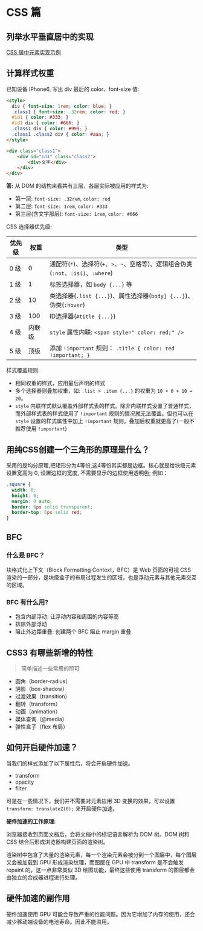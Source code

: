 # CSS 篇

## 列举水平垂直居中的实现

[CSS 居中元素实现示例](../develop/css/README.md#layout-%e5%b1%85%e4%b8%ad%e5%85%83%e7%b4%a0)

## 计算样式权重

已知设备 IPhone6, 写出 div 最后的 color、font-size 值:

``` html
<style>
  div { font-size: 1rem; color: blue; }
  .class1 { font-size: .32rem; color: red; }
  #id1 { color: #333; }
  #id1 div { color: #666; }
  .class1 div { color: #999; }
  .class1 .class2 div { color: #aaa; }
</style>

<div class="class1">
    <div id="id1" class="class2">
        <div>文字</div>
    </div>
</div>
```

**答:** 从 DOM 的结构来看共有三层，各层实际被应用的样式为:

- 第一层: `font-size: .32rem`, `color: red`
- 第二层: `font-size: 1rem`, `color: #333`
- 第三层(含文字那层): `font-size: 1rem`, `color: #666`

CSS 选择器优先级:

| 优先级 | 权重   | 类型                                                                                |
| ------ | ------ | ----------------------------------------------------------------------------------- |
| 0 级   | 0      | 通配符(`*`)、选择符(`+`、`>`、`~`、空格等)、逻辑组合伪类(`:not`、`:is()`、`:where`) |
| 1 级   | 1      | 标签选择器，如 `body {...}` 等                                                      |
| 2 级   | 10     | 类选择器(`.list {...}`)、属性选择器(`body] {...}`)、伪类(`:hover`)                  |
| 3 级   | 100    | ID选择器(`#title {...}`)                                                            |
| 4 级   | 内联级 | `style` 属性内联: `<span style=" color: red;" />`                                   |
| 5 级   | 顶级   | 添加 `!important` 规则： `.title { color: red !important; }`                        |

样式覆盖规则:

- 相同权重的样式，应用最后声明的样式
- 多个选择器则叠加权重，如: `.list > .item {...}` 的权重为 `10 + 0 + 10 = 20`。
- `style` 内联样式默认覆盖外部样式表的样式。除非内联样式设置了普通样式，而外部样式表的样式使用了 `!important` 规则的情况就无法覆盖。但也可以在 `style` 设置的样式属性中加上 `!important` 规则，叠加后权重就更高了(一般不推荐使用 `!important`)

## 用纯CSS创建一个三角形的原理是什么？

采用的是均分原理,把矩形分为4等份,这4等份其实都是边框。核心就是给块级元素设置宽高为 0, 设置边框的宽度, 不需要显示的边框使用透明色; 例如：

``` css
.square {
  width: 0;
  height: 0;
  margin: 0 auto;
  border: 6px solid transparent;
  border-top: 6px solid red;
}
```

## BFC

### 什么是 BFC？

块格式化上下文（Block Formatting Context，BFC）是 Web 页面的可视 CSS 渲染的一部分，是块级盒子的布局过程发生的区域，也是浮动元素与其他元素交互的区域。

### BFC 有什么用?

- 包含内部浮动: 让浮动内容和周围的内容等高
- 排除外部浮动
- 阻止外边距重叠: 创建两个 BFC 阻止 margin 重叠

## CSS3 有哪些新增的特性

> 简单描述一些常用的即可

- 圆角（border-radius）
- 阴影（box-shadow）
- 过渡效果（transition）
- 翻转（transform）
- 动画（animation）
- 媒体查询（@media）
- 弹性盒子（flex 布局）

## 如何开启硬件加速？

当我们的样式添加了以下属性后，将会开启硬件加速。

- transform
- opacity
- filter

可是在一些情况下，我们并不需要对元素应用 3D 变换的效果，可以设置 `transform: translateZ(0);` 来开启硬件加速。

**硬件加速的工作原理:**

浏览器接收到页面文档后，会将文档中的标记语言解析为 DOM 树。DOM 树和 CSS 结合后形成浏览器构建页面的渲染树。

渲染树中包含了大量的渲染元素，每一个渲染元素会被分到一个图层中，每个图层又会被加载到 GPU 形成渲染纹理，而图层在 GPU 中 transform 是不会触发 repaint 的，这一点非常类似 3D 绘图功能，最终这些使用 transform 的图层都会由独立的合成器进程进行处理。

## 硬件加速的副作用

硬件加速使用 GPU 可能会导致严重的性能问题。因为它增加了内存的使用，还会减少移动端设备的电池寿命。因此不能滥用。
